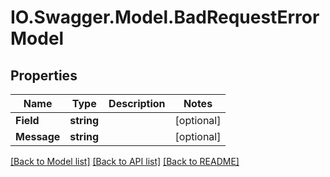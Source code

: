 # IO.Swagger.Model.BadRequestErrorModel
## Properties

Name | Type | Description | Notes
------------ | ------------- | ------------- | -------------
**Field** | **string** |  | [optional] 
**Message** | **string** |  | [optional] 

[[Back to Model list]](../README.md#documentation-for-models) [[Back to API list]](../README.md#documentation-for-api-endpoints) [[Back to README]](../README.md)

